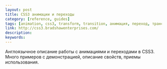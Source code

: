 ```yaml
---
layout: post
title: CSS3 анимации и переходы
category: [reference, guides]
tags: [animation, css3, transform, transition, анимация, переход, трансформация, учебник]
link: http://css3.bradshawenterprises.com/
description:
keywords:
---
```


<p>Англоязычное описание работы с анимациями и переходами в CSS3. Много примеров с демонстрацией, описание свойств, приемы использования.</p>
